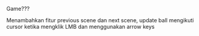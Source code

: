 Game???

Menambahkan fitur previous scene dan next scene, update ball mengikuti cursor ketika mengklik LMB dan menggunakan arrow keys
